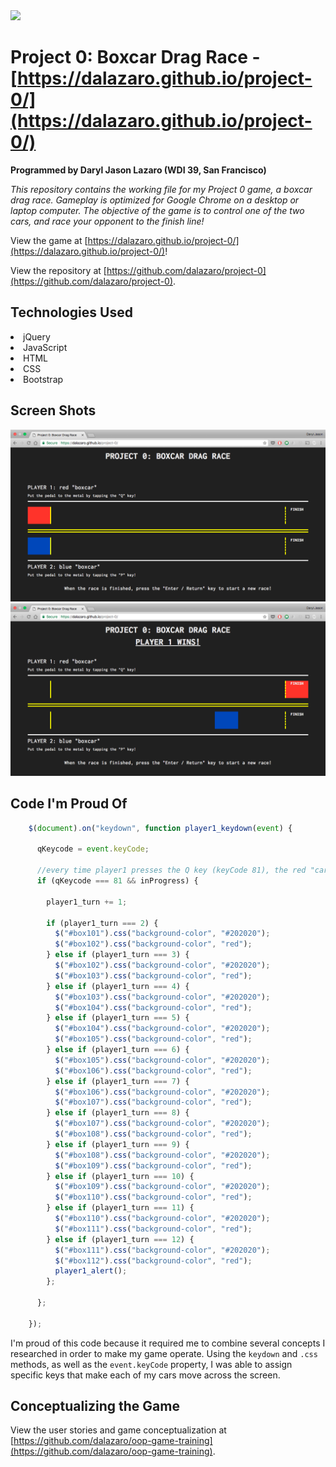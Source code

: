 <!-- A `readme.md` file** with a short description of the project, a list of which technologies you used for which parts of the app, an explanation of your approach (share some part of the code), and optionally a list of unsolved problems,  screenshots, etc.  See the [example readme](https://github.com/sf-wdi-labs/readme-example). -->

<img src="https://cloud.githubusercontent.com/assets/7833470/10423298/ea833a68-7079-11e5-84f8-0a925ab96893.png" width="100">

# Project 0: Boxcar Drag Race - [https://dalazaro.github.io/project-0/](https://dalazaro.github.io/project-0/)

**Programmed by Daryl Jason Lazaro (WDI 39, San Francisco)**

*This repository contains the working file for my Project 0 game, a boxcar drag race. Gameplay is optimized for Google Chrome on a desktop or laptop computer. The objective of the game is to control one of the two cars, and race your opponent to the finish line!*

View the game at [https://dalazaro.github.io/project-0/](https://dalazaro.github.io/project-0/)!

View the repository at [https://github.com/dalazaro/project-0](https://github.com/dalazaro/project-0).

## Technologies Used

<li> jQuery </li>
<li> JavaScript </li>
<li> HTML </li>
<li> CSS </li>
<li> Bootstrap </li>

## Screen Shots

<img src="imgs/screenshot01.png">

<img src="imgs/screenshot02.png">

## Code I'm Proud Of

```javascript
    $(document).on("keydown", function player1_keydown(event) {

      qKeycode = event.keyCode;

      //every time player1 presses the Q key (keyCode 81), the red "car" moves 1 column to the right
      if (qKeycode === 81 && inProgress) {

        player1_turn += 1;

        if (player1_turn === 2) {
          $("#box101").css("background-color", "#202020");
          $("#box102").css("background-color", "red");
        } else if (player1_turn === 3) {
          $("#box102").css("background-color", "#202020");
          $("#box103").css("background-color", "red");
        } else if (player1_turn === 4) {
          $("#box103").css("background-color", "#202020");
          $("#box104").css("background-color", "red");
        } else if (player1_turn === 5) {
          $("#box104").css("background-color", "#202020");
          $("#box105").css("background-color", "red");
        } else if (player1_turn === 6) {
          $("#box105").css("background-color", "#202020");
          $("#box106").css("background-color", "red");
        } else if (player1_turn === 7) {
          $("#box106").css("background-color", "#202020");
          $("#box107").css("background-color", "red");
        } else if (player1_turn === 8) {
          $("#box107").css("background-color", "#202020");
          $("#box108").css("background-color", "red");
        } else if (player1_turn === 9) {
          $("#box108").css("background-color", "#202020");
          $("#box109").css("background-color", "red");
        } else if (player1_turn === 10) {
          $("#box109").css("background-color", "#202020");
          $("#box110").css("background-color", "red");
        } else if (player1_turn === 11) {
          $("#box110").css("background-color", "#202020");
          $("#box111").css("background-color", "red");
        } else if (player1_turn === 12) {
          $("#box111").css("background-color", "#202020");
          $("#box112").css("background-color", "red");
          player1_alert();
        };

      };

    });
```

I'm proud of this code because it required me to combine several concepts I researched in order to make my game operate. Using the `keydown` and `.css` methods, as well as the `event.keyCode` property, I was able to assign specific keys that make each of my cars move across the screen.


## Conceptualizing the Game

View the user stories and game conceptualization at [https://github.com/dalazaro/oop-game-training](https://github.com/dalazaro/oop-game-training).

<!-- **Read this entire document before writing a line of code.**

### Overview

Let's start out with something fun - **a game!**

![](https://media.giphy.com/media/u0vk7qdooz5Cg/giphy.gif)

Everyone will get a chance to **be creative**, and work through some really **tough programming challenges** – since you've already gotten your feet wet with Tic Tac Toe and a Memory game, it's your turn to plan and implement a game from scratch.

**You will be working individually for this project**, but we'll be guiding you as you get started. Show us what you've got!


---

### Timeline

* **Assigned:** Monday, July 10th
* **Due:** Wednesday, July 12th at 9:00AM


---

### Essential Skills

By the time you submit this project, you should focus on leveling up in important skill areas:

* **Terminal**: Practice interacting with the computer and navigating the file-system from the Command Line.
* **Git**: Manage and interact with a git repository to store changes to code.
* **JavaScript and jQuery Fundamentals**: Work with objects and events, while strategically solving problems and resolving errors.
* **HTML and CSS**: Work on HTML structure, CSS styles, and perhaps even animating elements within a browser. Respond to actions your users take and the data they input into the browser.
* **Documentation**: Document your code and your GitHub repository so others understand what you've built.

---

### Technical Requirements

Your app must:

* **Render a game in the browser**
* **Include logic for winning** & **visually display which player won**
* **Include separate HTML, CSS, and JavaScript files**
* Use **native Javascript or jQuery** for **DOM manipulation**
* Be **deployed publicly online**, where the rest of the world can access it (using a github pages project page or bitballoon)
* Use **semantic markup** for HTML and CSS (adhere to best practices)
* Include **custom styling** to convey the state of the game visually (and differentiate your project from any CSS libraries used)
* Demonstrate attention to code quality with a **DRY (Don't Repeat Yourself)** codebase that is **"clean" (well-indented, appropriately commented, organized)** and **readable.** Actually ask somebody else in the class to read your code and see if they can understand it!

---

### Deliverables


* A **working game, built by you**, hosted somewhere on the internet.
* A **git repository hosted on Github**, with a link to your hosted game, and frequent commits dating back to the very beginning of the project
* **A `readme.md` file** with a short description of the project, a list of which technologies you used for which parts of the app, an explanation of your approach (share some part of the code), and optionally a list of unsolved problems,  screenshots, etc.  See the [example readme](https://github.com/sf-wdi-labs/readme-example).
* A **link to your hosted working game** in your game's Github repo.
* A **link to your hosted working game** in the "my work" section of your personal website.

---

### Getting Started

* **Break the project down into different components** Create user-stories, draw wireframes, and write pseudocode! Spend a significant amount of time on these planning steps so you can debug issues before you get to code.
* **Start simple** Build the simplest possible version of your game first, then add extra features or more complex rules.
* **Use your Development Tools** (debugging, global variables, console.log, etc) to solve problems.
* **Reference notes** in class & ask questions to the instructional team when you need to!
* **Commit often!** Commit *at least* every time to complete a user story. Then you don’t have to be afraid to break something, as you can always go back in time to older version.
* **Consult documentation resources** (MDN, jQuery, etc.) to better understand what you’ll be getting into.
* **Don’t be afraid to write code that you know you will have to remove later.** For example, you are encouraged to create temporary elements (buttons, links, etc) that trigger game events if real data is not available. For example, if you’re trying to figure out how to change some text when the game is over but you haven’t solved the win/lose game logic, you can create a button to simulate it until then.

---

### Game Types

#### Racing Game

**We suggest and expect that most of you will build a racing game**. Two or more players should be able to use the keyboard to move their "cars" across the browser window.

<img src="https://media.giphy.com/media/mHChlbqGMndYY/giphy.gif" width="60%">


#### Something Else

If you're comfortable with the technologies we're using and you have a fully-fledged plan, you can build a substantially different game. Definitely only build a game that you are familiar with. Make sure you get your plan approved by an instructor if you want to build a non-racing game.

<details><summary>Click this paragraph to see other potential game ideas.</summary>

##### Trivia
Test your wits & knowledge with whatever-the-heck you care about. The player can guess answers and have the computer validate them!

##### Typing Train
The player types letters that appear one-by-one on the screen. They score points for every correct letter and advance a train (or whatever) across the screen!

##### Blackjack
The player bets money (or points) on guessing which card the computer will deal next. The computer deals randomly.

##### Flash Cards

Create a deck of flash cards that have prompts on one side and answers on the other.  After seeing each answer, a player can choose to either keep the card in the deck for more practice or decide they remember it well and remove it from the deck. Once the player has remembered all cards in the deck, they get a win screen.

##### Battleship

The player can challenge the computer, each taking turns trying to sink the other's ships. The one who sinks the other's ships first wins! The game board should show the player's fleet with hit trackers. It should also show a map of where the player's guesses have hit and missed.


**Hints**
* Start with just one size of ship.  
* Start by building a one-dimensional battleship game.  
* Don't let the player decide where to place their ships, to start.

</details>

---

### Sample projects

* [Chiggen Chase](https://serabakpak.github.io/chiggen-chase/) - a racing game
* [Labyrinth game](https://14budig.github.io/labyrinth-game/) - find the yellow coin and get to the orange exit while avoiding the red Minotaur.
* [Bubble pop game](https://samdarbonne.github.io/sams-racing-game/) - pop the bubbles and try to beat the records.


### Extra Challenge Ideas

These are some ideas that could take your game "above and beyond." **Don't focus on them until you've hit the core requirements.**

* Add **movement through CSS** with hover effects, transitions, or keyframe animations.
* Integrate **Object Oriented Programming** design patterns.
* Keep track of **multiple game rounds** with a win counter.
* Allow **customized players** (name, symbol, color, avatar, etc.).
* Use [`localStorage](https://developer.mozilla.org/en-US/docs/Web/API/Window/localStorage) to **keep track of game state**, even if the user refreshes the page.
* Add **timers** like a countdown timer ("3, 2, 1, Go!"), track the winning time, or track the best time across multiple rounds.
* **Play against a bot**.
* Integrate with a **3rd party API**: flickr, youtube, spotify, giphy, etc.

---

### Resources

* [How to deploy on github pages!](https://help.github.com/articles/configuring-a-publishing-source-for-github-pages/)
* **[MDN Javascript Docs](https://developer.mozilla.org/en-US/docs/Web/JavaScript)** _(the best reference for all things Javascript, CSS, and HTML)_
* **[jQuery Docs](http://api.jquery.com)** _(if you're using jQuery)_
* **[GitHub Pages](https://pages.github.com/)** project site or **[Bit Balloon](https://www.bitballoon.com/docs)** _(hosting the game)_

---

### Project Feedback

* __Project Workflow__: Did you complete the user stories, wireframes, task tracking, and frequent commit schedule as specified above? Did you use source control as expected for the phase of the program you’re in (detailed above)?

* __Technical Requirements__: Did you deliver a project that met all the technical requirements? Given what the class has covered so far, did you build something that was reasonably complex?

* __Creativity__: Did you add a personal spin or creative element into your project submission? Did you deliver something of value to the end user (not just a login button and an index page)?

* __Code Quality__: Did you follow code style guidance and best practices covered in class, such as spacing, modularity, and semantic naming? Did you comment your code as your instructors have in class?

* __Deployment__: Did you deploy your application to a public url using GitHub Pages?

* __Total__: Your instructors score each category above on the following scale:

    Score | Expectations
    ----- | ------------
    **0** | _Incomplete (not attempted)._
    **1** | _Does not meet expectations. Work on this._
    **2** | _Meets expectations, good job!_
    **3** | _Exceeds expectations, wow!_

 You will receive a total score that is a composite of these scores. This will serve as a helpful overall gauge of whether you met the project goals, but __the more important scores are the individual ones for each category__ above, which can help you identify where to focus your efforts for the next project! -->
